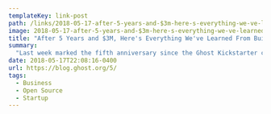```yaml
---
templateKey: link-post
path: /links/2018-05-17-after-5-years-and-$3m-here-s-everything-we-ve-learned-from-building-ghost
image: 2018-05-17-after-5-years-and-$3m-here-s-everything-we-ve-learned-from-building-ghost.jpg
title: "After 5 Years and $3M, Here's Everything We've Learned From Building Ghost"
summary:
  "Last week marked the fifth anniversary since the Ghost Kickstarter campaign which started it all.  It's always fun to use these milestones to take a step back and reflect on the journey so far."
date: 2018-05-17T22:08:16-0400
url: https://blog.ghost.org/5/
tags:
  - Business
  - Open Source
  - Startup
---
```

